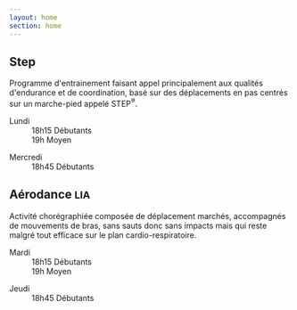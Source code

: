 ```yaml
---
layout: home
section: home
---
```


<main>
  <section class="activities">
    <div class="container">
      <div class="row">
        <div class="col-sm-6">
          <div class="page-header">
            <h1>
              Step
            </h1>
          </div>
          <p>
          Programme d'entrainement faisant appel principalement
          aux qualités d'endurance et de coordination, basé sur des
          déplacements en pas centrés sur un marche-pied appelé STEP<sup>&reg;</sup>.
          </p>
          <dl>
          <dt>Lundi</dt>
          <dd>18h15 Débutants</dd>
          <dd>19h Moyen</dd>
          </dl>
          <dl>
          <dt>Mercredi</dt>
          <dd>18h45 Débutants</dd>
          </dl>
        </div>
        <div class="col-sm-6">
          <div class="page-header">
            <h1>
              Aérodance
              <small>LIA</small>
            </h1>
          </div>
          <p>Activité chorégraphiée composée de déplacement marchés,
          accompagnés de mouvements de bras, sans sauts donc sans impacts mais
          qui reste malgré tout efficace sur le plan cardio-respiratoire.</p>
          <dl>
          <dt>Mardi</dt>
          <dd>18h15 Débutants</dd>
          <dd>19h Moyen</dd>
          </dl>
          <dl>
          <dt>Jeudi</dt>
          <dd>18h45 Débutants</dd>
          </dl>
        </div>
      </div>
    </div>
  </section>
</main>
